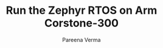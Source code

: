 ---
title: Run the Zephyr RTOS on Arm Corstone-300

minutes_to_complete: 30

who_is_this_for: This is an introductory topic for software developers getting started
  with the Zephyr RTOS.


learning_objectives:
- Build and run Zephyr applications on the Corstone-300

prerequisites:
- Some familiarity with embedded C programming
- A Linux machine running Ubuntu, or an AWS account to use [Arm Virtual Hardware](https://www.arm.com/products/development-tools/simulation/virtual-hardware)

author: Pareena Verma

test_images:
- amd64/ubuntu:latest
test_link: null
test_maintenance: false

### Tags
skilllevels: Introductory
subjects: RTOS Fundamentals
armips:
- Cortex-M
operatingsystems:
- RTOS
tools_software_languages:
- Zephyr
- Arm Virtual Hardware
- FVP

further_reading:
    - resource:
        title: Zephyr Project Documentation
        link: https://docs.zephyrproject.org/latest/index.html
        type: documentation
    - resource:
        title: Zephyr Sample applications and Demo
        link: https://docs.zephyrproject.org/latest/samples/index.html
        type: documentation
    - resource:
        title: List of Arm boards and platforms supported by Zephyr
        link: https://docs.zephyrproject.org/latest/boards/arm/index.html
        type: website


### FIXED, DO NOT MODIFY
# ================================================================================
weight: 1                       # _index.md always has weight of 1 to order correctly
layout: "learningpathall"       # All files under learning paths have this same wrapper
learning_path_main_page: "yes"  # This should be surfaced when looking for related content. Only set for _index.md of learning path content.

---